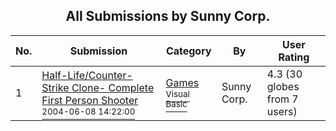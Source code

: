 ﻿<div align="center">

## All Submissions by Sunny Corp\.

</div>

No.  | Submission | Category | By   | User Rating
---- | ---------- | -------- | ---- | -----------
1 | [Half\-Life/Counter\-Strike Clone\- Complete First Person Shooter<br /><sup>2004-06-08 14:22:00</sup>](https://github.com/Planet-Source-Code/sunny-corp-half-life-counter-strike-clone-complete-first-person-shooter__1-54257) | [Games<br /><sup>Visual Basic</sup>](../ByCategory/games__1-38.md) | Sunny Corp\. | 4.3 (30 globes from 7 users)
